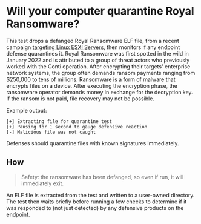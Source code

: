 # Will your computer quarantine Royal Ransomware?

This test drops a defanged Royal Ransomware ELF file, from a recent campaign [targeting Linux ESXI Servers](https://www.bleepingcomputer.com/news/security/linux-version-of-royal-ransomware-targets-vmware-esxi-servers/), then monitors if any endpoint defense quarantines it. Royal Ransomware was first spotted in the wild in January 2022 and is attributed to a group of threat actors who previously worked with the Conti operation. After encrypting their targets' enterprise network systems, the group often demands ransom payments ranging from $250,000 to tens of millions. Ransomware is a form of malware that encrypts files on a device. After executing the encryption phase, the ransomware operator demands money in exchange for the decryption key. If the ransom is not paid, file recovery may not be possible.

Example output:
```
[+] Extracting file for quarantine test
[+] Pausing for 1 second to gauge defensive reaction
[-] Malicious file was not caught
```

Defenses should quarantine files with known signatures immediately.

## How

> Safety: the ransomware has been defanged, so even if run, it will immediately exit.

An ELF file is extracted from the test and written to a user-owned directory. The test then waits briefly before running a few checks to determine if it was responded to (not just detected) by any defensive products on the endpoint. 
